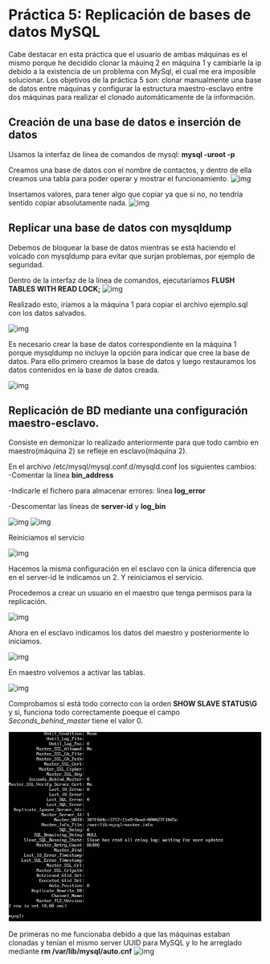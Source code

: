 # Práctica 5: Replicación de bases de datos MySQL #
Cabe destacar en esta práctica que el usuario de ambas máquinas es el mismo porque he decidido clonar la máuinq 2 en máquina 1 y cambiarle la ip debido a la existencia de un problema con MySql, el cual me era imposible solucionar.
Los objetivos de la práctica 5 son: clonar manualmente una base de datos entre máquinas y configurar la estructura maestro-esclavo entre dos máquinas para realizar el clonado automáticamente de la información.

## Creación de una base de datos e inserción de datos ##
Usamos la interfaz de línea de comandos de mysql: **mysql -uroot -p**

Creamos una base de datos con el nombre de contactos, y dentro de ella creamos una tabla para poder operar y mostrar el funcionamiento.
![img](https://github.com/SergioCruzPerez/SWAP-UGR/blob/master/Practica5/fotos/imagen2)

Insertamos valores, para tener algo que copiar ya que si no, no tendría sentido copiar absolutamente nada.
![img](https://github.com/SergioCruzPerez/SWAP-UGR/blob/master/Practica5/fotos/imagen3)

## Replicar una base de datos con mysqldump ##
Debemos de bloquear la base de datos mientras se está haciendo el volcado con mysqldump para evitar que surjan problemas, por ejemplo de seguridad.

Dentro de la interfaz de la línea de comandos, ejecutaríamos **FLUSH TABLES WITH READ LOCK;**
![img](https://github.com/SergioCruzPerez/SWAP-UGR/blob/master/Practica5/fotos/imagen4)

Realizado esto, iríamos a la máquina 1 para copiar el archivo ejemplo.sql con los datos salvados.

![img](https://github.com/SergioCruzPerez/SWAP-UGR/blob/master/Practica5/fotos/imagen5)

Es necesario crear la base de datos correspondiente en la máquina 1 porque mysqldump no incluye la opción para indicar que cree la base de datos.
Para ello primero creamos la base de datos y luego restauramos los datos contenidos en la base de datos creada.

![img](https://github.com/SergioCruzPerez/SWAP-UGR/blob/master/Practica5/fotos/imagen6)

## Replicación de BD mediante una configuración maestro-esclavo. ##
Consiste en demonizar lo realizado anteriormente para que todo cambio en maestro(máquina 2) se refleje en esclavo(máquina 2).

En el archivo /etc/mysql/mysql.conf.d/mysqld.conf los siguientes cambios:
-Comentar la línea **bin_address**

-Indicarle el fichero para almacenar errores: línea **log_error**

-Descomentar las líneas de **server-id** y **log_bin**

![img](https://github.com/SergioCruzPerez/SWAP-UGR/blob/master/Practica5/fotos/imagen7)
![img](https://github.com/SergioCruzPerez/SWAP-UGR/blob/master/Practica5/fotos/imagen8)

Reiniciamos el servicio 

![img](https://github.com/SergioCruzPerez/SWAP-UGR/blob/master/Practica5/fotos/imagen9)

Hacemos la misma configuración en el esclavo con la única diferencia que en el server-id le indicamos un 2. Y reiniciamos el servicio.

Procedemos a crear un usuario en el maestro que tenga permisos para la replicación.

![img](https://github.com/SergioCruzPerez/SWAP-UGR/blob/master/Practica5/fotos/imagen10)

Ahora en el esclavo indicamos los datos del maestro y posteriormente lo iniciamos.

![img](https://github.com/SergioCruzPerez/SWAP-UGR/blob/master/Practica5/fotos/imagen11)

En maestro volvemos a activar las tablas.

![img](https://github.com/SergioCruzPerez/SWAP-UGR/blob/master/Practica5/fotos/imagen12)

Comprobamos si está todo correcto con la orden **SHOW SLAVE STATUS\G** y si, funciona todo correctamente poeque el campo *Seconds_behind_master* tiene el valor 0.

![img](https://github.com/SergioCruzPerez/SWAP-UGR/blob/master/Practica5/fotos/Captura%20de%20pantalla%20de%202018-05-23%2013-33-46.png)

De primeras no me funcionaba debido a que las máquinas estaban clonadas y tenían el mismo server UUID para MySQL y lo he arreglado mediante **rm /var/lib/mysql/auto.cnf**
![img](https://github.com/SergioCruzPerez/SWAP-UGR/blob/master/Practica5/fotos/imagen13)



